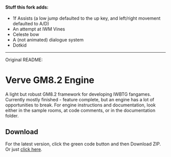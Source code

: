 #### Stuff this fork adds:
- 1f Assists (a low jump defaulted to the up key, and left/right movement defaulted to A/D)
- An attempt at IWM Vines
- Celeste bow
- A (not animated) dialogue system
- Dotkid

---- 
Original README:
# Verve GM8.2 Engine
A light but robust GM8.2 framework for developing IWBTG fangames.
Currently mostly finished - feature complete, but an engine has a lot of opportunities to break.
For engine instructions and documentation, look either in the sample rooms, at code comments, or in the documentation folder.

## Download
For the latest version, click the green code button and then Download ZIP. Or just [click here](https://github.com/iwVerve/Verve-GM8.2-Engine/archive/refs/heads/main.zip).
